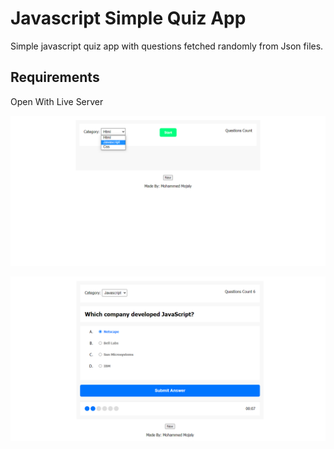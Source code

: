 # Javascript Simple Quiz App

Simple javascript quiz app with questions fetched randomly from Json files.

## Requirements
Open With Live Server


<p align="center"><img src="https://github.com/Mohammed-Mojaly/Javascript-Simple-Quiz-App/blob/master/screenshots/1.png"></p>
<p align="center"><img src="https://github.com/Mohammed-Mojaly/Javascript-Simple-Quiz-App/blob/master/screenshots/2.png"></p>
